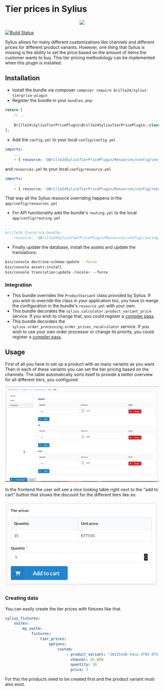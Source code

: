# Tier prices in Sylius
<p align="center"><a href="https://sylius.com/plugins/" target="_blank"><img src="https://sylius.com/assets/badge-approved-by-sylius.png" width="100"></a></p>

[![Build Status](https://travis-ci.org/Brille24/SyliusTierpricePlugin.svg?branch=master)](https://travis-ci.org/Brille24/SyliusTierpricePlugin)

Sylius allows for many different customizations like channels and different prices for different product variants. However, one thing that Sylius is missing is the ability to set the price based on the amount of items the customer wants to buy. This tier pricing methodology can be implemented when this plugin is installed.

## Installation
* Install the bundle via composer `composer require brille24/sylius-tierprice-plugin`
* Register the bundle in your `bundles.php`:
```php
return [
    //...

    Brille24\SyliusTierPricePlugin\Brille24SyliusTierPricePlugin::class => ['all' => true],
];
```

* Add the `config.yml` to your local `config/config.yml`
```yml
imports:
    ...
    - { resource: '@Brille24SyliusTierPricePlugin/Resources/config/config.yml'}
```

and `resources.yml` to your local `config/resource.yml`

```yml
imports:
    ...
    - { resource: '@Brille24SyliusTierPricePlugin/Resources/config/resource.yml'}
```


That way all the Sylius resource overriding happens in the `app/config/resources.yml`

* For API functionality add the bundle's `routing.yml` to the local `app/config/routing.yml`
```yml
...
brille24_tierprice_bundle:
    resource: '@Brille24SyliusTierPricePlugin/Resources/config/routing.yml'
```

* Finally update the database, install the assets and update the translations:
```sh
bin/console doctrine:schema:update --force
bin/console assets:install
bin/console translation:update <locale> --force
```

### Integration
* This bundle overrides the `ProductVariant` class provided by Sylius. If you wish to override the class in your application too, you have to merge the configuration in the bundle's `resource.yml` with your own.
* This bundle decorates the `sylius.calculator.product_variant_price` service. If you wish to change that, you could register a [compiler pass](https://symfony.com/doc/current/service_container/compiler_passes.html).
* This bundle decorates the `sylius.order_processing.order_prices_recalculator` service. If you wish to use your own order processor or change its priority, you could register a [compiler pass](https://symfony.com/doc/current/service_container/compiler_passes.html).

## Usage
First of all you have to set up a product with as many variants as you want. Then in each of these variants you can set the tier pricing based on the channels.
The table automatically sorts itself to provide a better overview for all different tiers, you configured.

<img src="images/Backend.png" />

In the frontend the user will see a nice looking table right next to the "add to cart" button that shows the discount for the different tiers like so:

<img src="images/Front-End.png" />

### Creating data
You can easily create the tier prices with fixtures like that.
```yaml
sylius_fixtures:
    suites:
        my_suite:
            fixtures:
                tier_prices:
                    options:
                        custom:
                            - product_variant: "20125148-54ca-3f05-875f-5524f95aa85b"
                              channel: US_WEB
                              quantity: 10
                              price: 5
```
For this the products need to be created first and the product variant must also exist.
